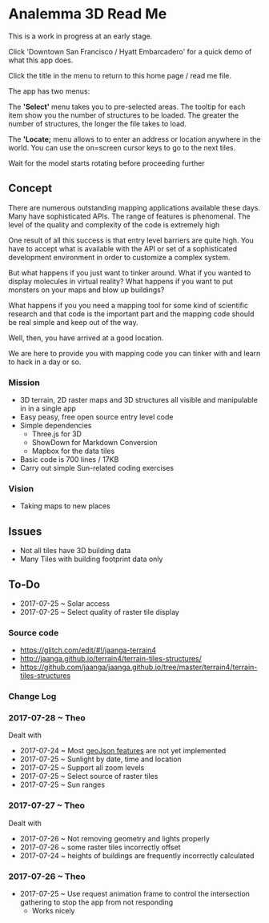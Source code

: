 <span style="display:none;" >[You are now in a GitHub source code view - click this link to view the home page]
( https://ladybug-tools.github.io/ladybug-web/analemma3-3d/ "View file as a web page." ) </span>

Analemma 3D Read Me
====
<span style="display: none"> [View as web page]( http://exploratoria.github.io/ 'View file as a web page' ) </span>


<div style="display:none;" ><iframe src=analemma3-3d.html width=600 height=500 ></iframe>
<i>Downtown San Francisco / Hyatt Embarcadero at center</i></div>


This is a work in progress at an early stage.

Click 'Downtown San Francisco / Hyatt Embarcadero' for a quick demo of what this app does.

Click the title in the menu to return to this home page / read me file.


The app has two menus:

The **'Select'** menu takes you to pre-selected areas. The tooltip for each item show you the number of structures to be loaded. The greater the number of structures, the longer the file takes to load.

The **'Locate;** menu allows to to enter an address or location anywhere in the world. You can use the on=screen cursor keys to go to the next tiles.

Wait for the model starts rotating before proceeding further

## Concept

There are numerous outstanding mapping applications available these days. Many have sophisticated APIs. 
The range of features is phenomenal. The level of the quality and complexity of the code is extremely high 

One result of all this success is that entry level barriers are quite high. You have to accept what is available with the API or set of a sophisticated development environment in order to customize a complex system.

But what happens if you just want to tinker around. What if you wanted to display molecules in virtual reality? What happens if you want to put monsters on your maps and blow up buildings?

What happens if you you need a mapping tool for some kind of scientific research and that code is the important part and the mapping code should be real simple and keep out of the way.

Well, then, you have arrived at a good location.

We are here to provide you with mapping code you can tinker with and learn to hack in a day or so.


### Mission

* 3D terrain, 2D raster maps and 3D structures all visible and manipulable in in a single app
* Easy peasy, free open source entry level code
* Simple dependencies
	* Three.js for 3D
	* ShowDown for Markdown Conversion
	* Mapbox for the data tiles
* Basic code is 700 lines / 17KB
* Carry out simple Sun-related coding exercises 


### Vision

* Taking maps to new places

## Issues


* Not all tiles have 3D building data
* Many Tiles with building footprint data only



## To-Do


* 2017-07-25 ~ Solar access
* 2017-07-25 ~ Select quality of raster tile display



### Source code

* <https://glitch.com/edit/#!/jaanga-terrain4>
* <http://jaanga.github.io/terrain4/terrain-tiles-structures/>
* <https://github.com/jaanga/jaanga.github.io/tree/master/terrain4/terrain-tiles-structures>

### Change Log

### 2017-07-28 ~ Theo

Dealt with

* 2017-07-24 ~ Most [geoJson features]( https://en.wikipedia.org/wiki/GeoJSON ) are not yet implemented
* 2017-07-25 ~ Sunlight by date, time and location
* 2017-07-25 ~ Support all zoom levels
* 2017-07-25 ~ Select source of raster tiles
* 2017-07-25 ~ Sun ranges

### 2017-07-27 ~ Theo

Dealt with

* 2017-07-26 ~ Not removing geometry and lights properly
* 2017-07-26 ~ some raster tiles incorrectly offset 
* 2017-07-24 ~ heights of buildings are frequently incorrectly calculated


### 2017-07-26 ~ Theo

* 2017-07-25 ~ Use request animation frame to control the intersection gathering to stop the app from not responding
	* Works nicely